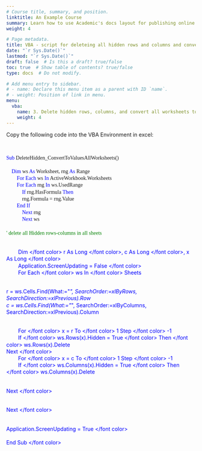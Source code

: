 ```yaml
---
# Course title, summary, and position.
linktitle: An Example Course
summary: Learn how to use Academic's docs layout for publishing online courses, software documentation, and tutorials.
weight: 4

# Page metadata.
title: VBA - script for deleteing all hidden rows and columns and converting formulas in an excel workbook to values across all worksheets
date: "`r Sys.Date()`"
lastmod: "`r Sys.Date()`"
draft: false  # Is this a draft? true/false
toc: true  # Show table of contents? true/false
type: docs  # Do not modify.

# Add menu entry to sidebar.
# - name: Declare this menu item as a parent with ID `name`.
# - weight: Position of link in menu.
menu:
  vba:
    name: 3. Delete hidden rows, columns, and convert all worksheets to values
    weight: 4
---
```


Copy the following code into the VBA Environment in excel:

<br>

<html>

<style>
p.indent {
    text-indent: 30px;
}

div.a {
  line-height:130%;
}


</style>

<div class="a"> <p style="font-family:consolas"> <font color = blue> Sub </font color>  DeleteHidden_ConvertToValuesAllWorksheets()
<br>
<br> &nbsp;&nbsp;&nbsp;<font color = blue> Dim</font color> ws <font color=blue> As</font color>  Worksheet, rng  </font color> <font color=blue> As </font color> Range
<br> &nbsp;&nbsp;&nbsp;&nbsp;&nbsp;&nbsp;&nbsp; <font color=blue> For Each </font color> ws <font color=blue> In </font color> ActiveWorkbook.Worksheets
<br> &nbsp;&nbsp;&nbsp;&nbsp;&nbsp;&nbsp;&nbsp;<font color=blue> For Each </font color> rng <font color=blue> In </font color> ws.UsedRange
<br> &nbsp;&nbsp;&nbsp;&nbsp;&nbsp;&nbsp;&nbsp;&nbsp;&nbsp;&nbsp;&nbsp; <font color=blue> If </font color> rng.HasFormula <font color=blue> Then </font color>
<br> &nbsp;&nbsp;&nbsp;&nbsp;&nbsp;&nbsp;&nbsp;&nbsp;&nbsp;&nbsp;&nbsp; rng.Formula = rng.Value
<br> &nbsp;&nbsp;&nbsp;&nbsp;&nbsp;&nbsp;&nbsp; <font color=blue> End If </font color>
<br> &nbsp;&nbsp;&nbsp;&nbsp;&nbsp;&nbsp;&nbsp;&nbsp;&nbsp;&nbsp;&nbsp; <font color=blue> Next </font color> rng
<br> &nbsp;&nbsp;&nbsp;&nbsp;&nbsp;&nbsp;&nbsp;&nbsp;&nbsp;&nbsp;&nbsp; <font color=blue> Next </font color> ws
<br>
<br> <font color=green> ' delete all Hidden rows-columns in all sheets </font color>

<br> &nbsp;&nbsp;&nbsp;&nbsp;&nbsp;&nbsp;&nbsp; <font color=blue> Dim </font color> r <font color=blue> As Long </font color>, c  <font color=blue> As Long </font color>, x  <font color=blue> As Long </font color>
<br> &nbsp;&nbsp;&nbsp;&nbsp;&nbsp;&nbsp;&nbsp; Application.ScreenUpdating = <font color=blue> False </font color>
<br> &nbsp;&nbsp;&nbsp;&nbsp;&nbsp;&nbsp;&nbsp;<font color=blue> For Each </font color> ws <font color=blue> In </font color> Sheets

<br> r = ws.Cells.Find(What:="*", SearchOrder:=xlByRows, SearchDirection:=xlPrevious).Row
<br> c = ws.Cells.Find(What:="*", SearchOrder:=xlByColumns, SearchDirection:=xlPrevious).Column

<br> &nbsp;&nbsp;&nbsp;&nbsp;&nbsp;&nbsp;&nbsp; <font color=blue> For </font color> x = r <font color=blue> To </font color> 1 <font color=blue> Step </font color> -1
<br> &nbsp;&nbsp;&nbsp;&nbsp;&nbsp;&nbsp;&nbsp; <font color=blue> If </font color> ws.Rows(x).Hidden = <font color=blue> True </font color>  <font color=blue> Then </font color> ws.Rows(x).Delete
<br> <font color=blue> Next </font color>
<br> &nbsp;&nbsp;&nbsp;&nbsp;&nbsp;&nbsp;&nbsp; <font color=blue> For </font color> x = c <font color=blue> To </font color> 1 <font color=blue> Step </font color> -1
<br> &nbsp;&nbsp;&nbsp;&nbsp;&nbsp;&nbsp;&nbsp;<font color=blue> If </font color> ws.Columns(x).Hidden = <font color=blue> True </font color>  <font color=blue> Then </font color> ws.Columns(x).Delete

<br> <font color=blue> Next </font color>

<br> <font color=blue> Next </font color>

<br> Application.ScreenUpdating = <font color=blue> True </font color>
<br>
<br> <font color = blue> End Sub </font color> 
</p>

</div>
